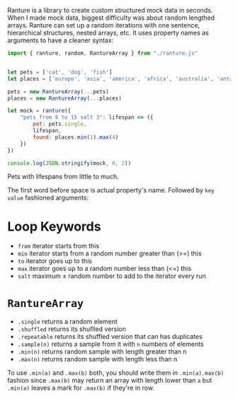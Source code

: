 Ranture is a library to create custom structured mock data in seconds. 
When I made mock data, biggest difficulty was about random lengthed arrays. 
Ranture can set up a random iterations with one sentence, hierarchical 
structures, nested arrays, etc.
It uses property names as arguments to have a cleaner syntax:

```js
import { ranture, random, RantureArray } from "./ranture.js"


let pets = ['cat', 'dog', 'fish']
let places = ['europe', 'asia', 'america', 'africa', 'australia', 'antarctica']

pets = new RantureArray(...pets)
places = new RantureArray(...places)

let mock = ranture({
	"pets from 8 to 15 salt 3": lifespan => ({
		pet: pets.single,
		lifespan,
		found: places.min(1).max(4)
	})
})

console.log(JSON.stringify(mock, 0, 2))
```
Pets with lifespans from little to much.

The first word before space is actual property's name.
Followed by `key value` fashioned arguments:
# Loop Keywords
- `from` iterator starts from this
- `min` iterator starts from a random number greater than (>=) this
- `to` iterator goes up to this
- `max` iterator goes up to a random number less than (<=) this
- `salt` maximum ± random number to add to the iterator every run


# `RantureArray`
- `.single` returns a random element
- `.shuffled` returns its shuflled version
- `.repeatable` returns its shuffled version that can has duplicates
- `.sample(n)` returns a sample from it with `n` numbers of elements
- `.min(n)` returns random sample with length greater than n
- `.max(n)` returns random sample with length less than n

To use `.min(a)` and `.max(b)` both, you should write them in `.min(a).max(b)` 
fashion since `.max(b)` may return an array with length lower than `a` but 
`.min(a)` leaves a mark for `.max(b)` if they're in row.
